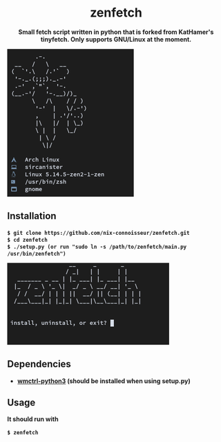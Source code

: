<h1 align="center">zenfetch</h1>
<p align="center">
  <b>Small fetch script written in python that is forked from KatHamer's tinyfetch. Only supports GNU/Linux at the moment.<b>
</p>

<img src="showcase.png">

## Installation
    $ git clone https://github.com/nix-connoisseur/zenfetch.git
    $ cd zenfetch
    $ ./setup.py (or run "sudo ln -s /path/to/zenfetch/main.py /usr/bin/zenfetch")

  <img src="setup.png">

## Dependencies
* [wmctrl-python3](https://pypi.org/project/wmctrl-python3/) (should be installed when using setup.py)

## Usage
It should run with
  
    $ zenfetch

